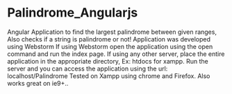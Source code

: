 # Palindrome_Angularjs
Angular Application to find the largest palindrome between given ranges, Also checks if a string is palindrome or not!
Application was developed using Webstorm
If using Webstorm open the application using the open command and run the index page.
If using any other server, place the entire application in the appropriate directory, Ex: htdocs for xampp. 
Run the server and you can access the application using the url: localhost/Palindrome
Tested on Xampp using chrome and Firefox.
Also works great on ie9+..
